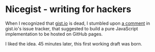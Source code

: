 # Nicegist - writing for hackers

When I recognized that [gist.io](https://github.com/idan/gistio) is dead, I stumbled upon [a comment](https://github.com/idan/gistio/issues/74#issuecomment-408671352) in gist.io's issue tracker, that suggested to build a pure JavaScript implementation to be hosted on GitHub pages.

I liked the idea. 45 minutes later, this first working draft was born.

